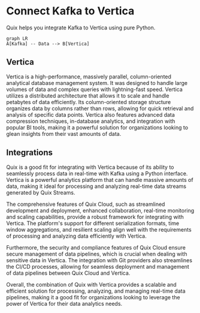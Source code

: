 # Connect Kafka to Vertica

Quix helps you integrate Kafka to Vertica using pure Python.

```mermaid
graph LR
A[Kafka] -- Data --> B[Vertica]
```

## Vertica

Vertica is a high-performance, massively parallel, column-oriented analytical database management system. It was designed to handle large volumes of data and complex queries with lightning-fast speed. Vertica utilizes a distributed architecture that allows it to scale and handle petabytes of data efficiently. Its column-oriented storage structure organizes data by columns rather than rows, allowing for quick retrieval and analysis of specific data points. Vertica also features advanced data compression techniques, in-database analytics, and integration with popular BI tools, making it a powerful solution for organizations looking to glean insights from their vast amounts of data.

## Integrations

Quix is a good fit for integrating with Vertica because of its ability to seamlessly process data in real-time with Kafka using a Python interface. Vertica is a powerful analytics platform that can handle massive amounts of data, making it ideal for processing and analyzing real-time data streams generated by Quix Streams.

The comprehensive features of Quix Cloud, such as streamlined development and deployment, enhanced collaboration, real-time monitoring and scaling capabilities, provide a robust framework for integrating with Vertica. The platform's support for different serialization formats, time window aggregations, and resilient scaling align well with the requirements of processing and analyzing data efficiently with Vertica.

Furthermore, the security and compliance features of Quix Cloud ensure secure management of data pipelines, which is crucial when dealing with sensitive data in Vertica. The integration with Git providers also streamlines the CI/CD processes, allowing for seamless deployment and management of data pipelines between Quix Cloud and Vertica.

Overall, the combination of Quix with Vertica provides a scalable and efficient solution for processing, analyzing, and managing real-time data pipelines, making it a good fit for organizations looking to leverage the power of Vertica for their data analytics needs.

